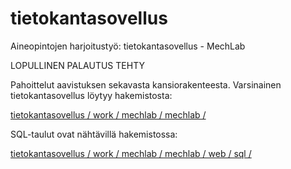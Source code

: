 tietokantasovellus
==================

Aineopintojen harjoitustyö: tietokantasovellus - MechLab 

LOPULLINEN PALAUTUS TEHTY

Pahoittelut aavistuksen sekavasta kansiorakenteesta. Varsinainen tietokantasovellus löytyy hakemistosta:

<a href="https://github.com/basic-ohjelmoia/tietokantasovellus/tree/master/work/mechlab/mechlab">tietokantasovellus / work / mechlab / mechlab /</a>

SQL-taulut ovat nähtävillä hakemistossa:

<a href="https://github.com/basic-ohjelmoia/tietokantasovellus/tree/master/work/mechlab/mechlab/web/sql">tietokantasovellus / work / mechlab / mechlab / web / sql /</a>
